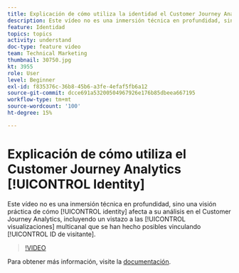 ```yaml
---
title: Explicación de cómo utiliza la identidad el Customer Journey Analytics
description: Este vídeo no es una inmersión técnica en profundidad, sino una mirada práctica sobre cómo la identidad afecta a su análisis en el Customer Journey Analytics de Adobes, incluyendo un vistazo a las visualizaciones multicanal que se han hecho posibles mediante la vinculación de los ID de visitante.
feature: Identidad
topics: topics
activity: understand
doc-type: feature video
team: Technical Marketing
thumbnail: 30750.jpg
kt: 3955
role: User
level: Beginner
exl-id: f835376c-36b8-45b6-a3fe-4efaf5fb6a12
source-git-commit: dcce691a53200504967926e176b85dbeea667195
workflow-type: tm+mt
source-wordcount: '100'
ht-degree: 15%

---
```


# Explicación de cómo utiliza el Customer Journey Analytics [!UICONTROL Identity]

Este vídeo no es una inmersión técnica en profundidad, sino una visión práctica de cómo [!UICONTROL identity] afecta a su análisis en el Customer Journey Analytics, incluyendo un vistazo a las [!UICONTROL visualizaciones] multicanal que se han hecho posibles vinculando [!UICONTROL ID de visitante].

>[!VIDEO](https://video.tv.adobe.com/v/30750/?quality=12&enable10seconds=on&speedcontrol=on)

Para obtener más información, visite la [documentación](https://docs.adobe.com/content/help/es-ES/analytics-platform/using/cja-landing.html).
